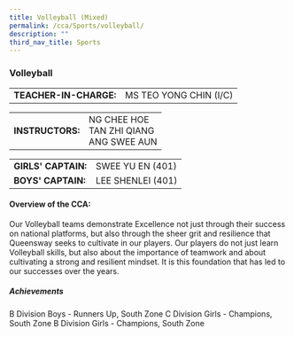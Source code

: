 ```yaml
---
title: Volleyball (Mixed)
permalink: /cca/Sports/volleyball/
description: ""
third_nav_title: Sports
---
```

### Volleyball

|  	|  	|
|---	|---	|
| **TEACHER-IN-CHARGE:** 	| MS TEO YONG CHIN (I/C)	|

|  	|  	|
|---	|---	|
| **INSTRUCTORS:** 	|NG CHEE HOE <br>TAN ZHI QIANG <br>ANG SWEE AUN|

|  	|  	|
|---	|---	|
| **GIRLS' CAPTAIN:** 	|SWEE YU EN	(401)|
| **BOYS' CAPTAIN:** 	| LEE SHENLEI (401)	|


#### Overview of the CCA:   

Our Volleyball teams demonstrate Excellence not just through their success on national platforms, but also through the sheer grit and resilience that Queensway seeks to cultivate in our players. Our players do not just learn Volleyball skills, but also about the importance of teamwork and about cultivating a strong and resilient mindset. It is this foundation that has led to our successes over the years. 

##### Achievements
B Division Boys - Runners Up, South Zone
C Division Girls - Champions, South Zone
B Division Girls - Champions, South Zone